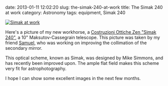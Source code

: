 date: 2013-01-11 12:02:20
slug: the-simak-240-at-work
title: The Simak 240 at work
category: Astronomy
tags: equipment, Simak 240

[![][1]][1]

Here's a picture of my new workhorse, a [Costruzioni Ottiche Zen "Simak
240"][2], a 10" Maksutov-Cassegrain telescope. This picture was taken by my
friend [Samuel][3], who was working on improving the collimation of the
secondary mirror.

This optical scheme, known as Simak, was designed by Mike Simmons, and has
recently been improved upon. The ample flat field makes this scheme very fit
for astrophotography.

I hope I can show some excellent images in the next few months.

[1]: |filename|/images/2013_simak_at_work.jpg "Simak at work"
[2]: http://lnx.costruzioniottichezen.com/joomla/index.php?view=article&catid=39%3Atubi-ottici&id=71%3Amaksutov-cassegrain-fd-56&option=com_content&Itemid=64
[3]: http://www.astrobin.com/users/samueldl/ "Samuel on AstroBin"

